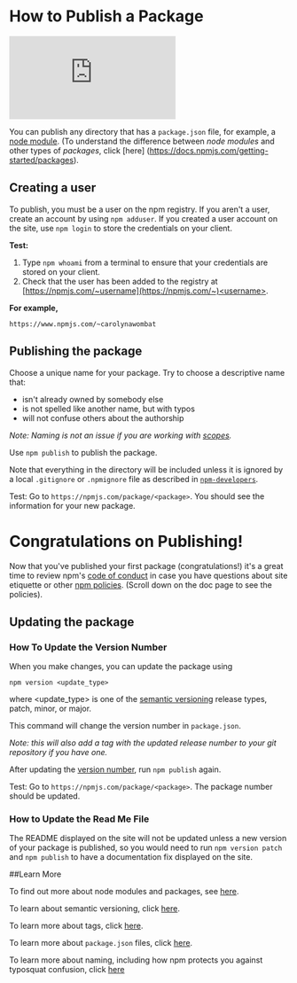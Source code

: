 <!--
title: 12 - How to publish a package
featured: true
-->

# How to Publish a Package

<iframe src="https://www.youtube.com/embed/BkotrAFtBM0" frameborder="0" allowfullscreen></iframe>

You can publish any directory that has a `package.json` file, for example, a [node module](/getting-started/creating-node-modules). (To understand the difference between *node modules* and other types of *packages*, click [here]
(https://docs.npmjs.com/getting-started/packages).
## Creating a user

To publish, you must be a user on the npm registry. If you aren't a user, create an account by using  `npm adduser`. If you created a user account on the site, use `npm login` to store the credentials on your client.

**Test:**
 
1. Type `npm whoami` from a terminal to ensure that your credentials are stored on your client. 
2. Check that the user has been added to the registry at [https://npmjs.com/~username](https://npmjs.com/~)<username>.

**For example,** 

`https://www.npmjs.com/~carolynawombat`

## Publishing the package

Choose a unique name for your package. Try to choose a descriptive name that:

*  isn't already owned by somebody else
*  is not spelled like another name, but with typos
*  will not confuse others about the authorship

*Note: Naming is not an issue if you are working with [scopes](https://docs.npmjs.com/cli/version).*

Use `npm publish` to publish the package.

Note that everything in the directory will be included unless it is ignored by a local `.gitignore` or `.npmignore` file as described in [`npm-developers`](/misc/developers).

Test: Go to `https://npmjs.com/package/<package>`. You should see the information for your new package.

# Congratulations on Publishing! 

Now that you've published your first package (congratulations!) it's a great time to review npm's [code of conduct](https://docs.npmjs.com/policies/conduct) in case you have questions about site etiquette or other [npm policies](https://docs.npmjs.com/). (Scroll down on the doc page to see the policies). 

## Updating the package

### How To Update the Version Number 

When you make changes, you can update the package using 

`npm version <update_type>`

where <update_type> is one of the [semantic versioning](https://docs.npmjs.com/getting-started/semantic-versioning) release types, patch, minor, or major. 

This command will change the version number in `package.json`. 

*Note: this will also add a tag with the updated release number to your git repository if you have one.*

After updating the [version number](https://docs.npmjs.com/cli/version), run `npm publish` again.

Test: Go to `https://npmjs.com/package/<package>`. The package number should be updated.

### How to Update the Read Me File 

The README displayed on the site will not be updated unless a new version of your package is published, so you would need to run `npm version patch` and `npm publish` to have a documentation fix displayed on the site.

##Learn More

To find out more about node modules and packages, see [here](https://docs.npmjs.com/getting-started/packages).

To learn about semantic versioning, click [here](https://docs.npmjs.com/getting-started/semantic-versioning). 

To learn more about tags, click [here](https://docs.npmjs.com/getting-started/using-tags).

To learn more about `package.json` files, click [here](https://docs.npmjs.com/getting-started/using-a-package.json). 

To learn more about naming, including how npm protects you against typosquat confusion, click [here](https://gist.github.com/ashleygwilliams/e466c1e9fd3be42545da511239edd554)